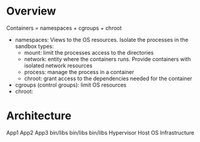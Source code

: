 # Overview
Containers = namespaces + cgroups + chroot

- namespaces: Views to the OS resources. Isolate the processes in the sandbox
    types:
    - mount: limit the processes access to the directories
    - network: entity where the containers runs. Provide containers with isolated network resources
    - process: manage the process in a container
    - chroot: grant access to the dependencies needed for the container
- cgroups (control groups): limit OS resources
- chroot:

# Architecture
App1        App2        App3
bin/libs    bin/libs    bin/libs
        Hypervisor
        Host OS
        Infrastructure